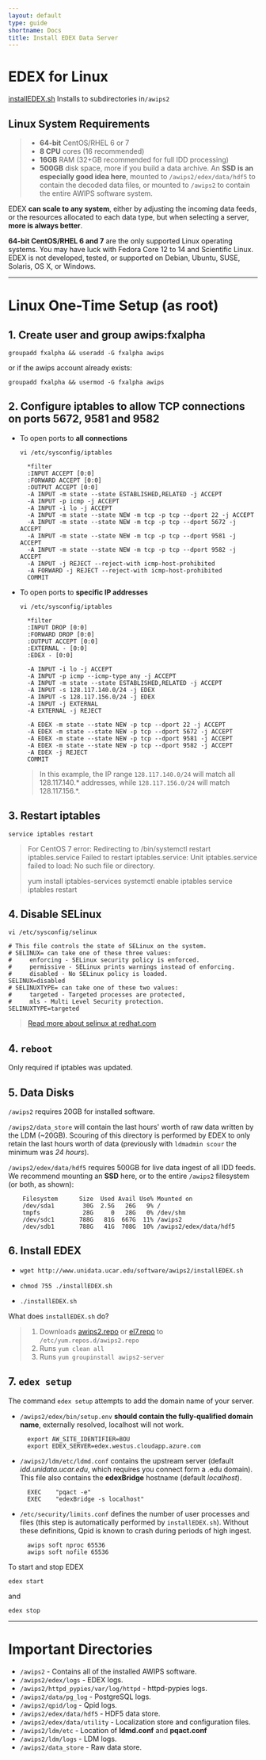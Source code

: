 ```yaml
---
layout: default
type: guide
shortname: Docs
title: Install EDEX Data Server
---
```


# <core-icon icon="fa:linux" aria-label="file-download" role="img"></core-icon> EDEX for Linux 

[<paper-button raised role="button" tabindex="0"><core-icon icon="file-download" aria-label="file-download" role="img"></core-icon>installEDEX.sh</paper-button>](http://www.unidata.ucar.edu/software/awips2/installEDEX.sh) Installs to subdirectories in`/awips2`

## Linux System Requirements

>* **64-bit** CentOS/RHEL 6 or 7
>* **8 CPU** cores (16 recommended) 
>* **16GB** RAM (32+GB recommended for full IDD processing)
>* **500GB** disk space, more if you build a data archive. An **SSD is an especially good idea here**, mounted to `/awips2/edex/data/hdf5`  to contain the decoded data files, or mounted to `/awips2` to contain the entire AWIPS software system.
 
EDEX **can scale to any system**, either by adjusting the incoming data feeds, or the resources allocated to each data type, but when selecting a server, **more is always better**.

**64-bit CentOS/RHEL 6 and 7** are the only supported Linux operating systems. You may have luck with Fedora Core 12 to 14 and Scientific Linux. EDEX is not developed, tested, or supported on Debian, Ubuntu, SUSE, Solaris, OS X, or Windows.

---

# Linux One-Time Setup (as root)

## 1. Create user and group **awips:fxalpha**

`groupadd fxalpha && useradd -G fxalpha awips`

or if the awips account already exists:

`groupadd fxalpha && usermod -G fxalpha awips`

## 2. Configure iptables to allow TCP connections on ports **5672**, **9581** and **9582**

- To open ports to **all connections**
    
    `vi /etc/sysconfig/iptables`
    
        *filter
        :INPUT ACCEPT [0:0]
        :FORWARD ACCEPT [0:0]
        :OUTPUT ACCEPT [0:0]
        -A INPUT -m state --state ESTABLISHED,RELATED -j ACCEPT
        -A INPUT -p icmp -j ACCEPT
        -A INPUT -i lo -j ACCEPT
        -A INPUT -m state --state NEW -m tcp -p tcp --dport 22 -j ACCEPT
        -A INPUT -m state --state NEW -m tcp -p tcp --dport 5672 -j ACCEPT
        -A INPUT -m state --state NEW -m tcp -p tcp --dport 9581 -j ACCEPT
        -A INPUT -m state --state NEW -m tcp -p tcp --dport 9582 -j ACCEPT
        -A INPUT -j REJECT --reject-with icmp-host-prohibited
        -A FORWARD -j REJECT --reject-with icmp-host-prohibited
        COMMIT

- To open ports to **specific IP addresses**
    
    `vi /etc/sysconfig/iptables`
    
        *filter
        :INPUT DROP [0:0]
        :FORWARD DROP [0:0]
        :OUTPUT ACCEPT [0:0]
        :EXTERNAL - [0:0]
        :EDEX - [0:0]
        
        -A INPUT -i lo -j ACCEPT
        -A INPUT -p icmp --icmp-type any -j ACCEPT
        -A INPUT -m state --state ESTABLISHED,RELATED -j ACCEPT
        -A INPUT -s 128.117.140.0/24 -j EDEX
        -A INPUT -s 128.117.156.0/24 -j EDEX
        -A INPUT -j EXTERNAL
        -A EXTERNAL -j REJECT
        
        -A EDEX -m state --state NEW -p tcp --dport 22 -j ACCEPT
        -A EDEX -m state --state NEW -p tcp --dport 5672 -j ACCEPT
        -A EDEX -m state --state NEW -p tcp --dport 9581 -j ACCEPT
        -A EDEX -m state --state NEW -p tcp --dport 9582 -j ACCEPT
        -A EDEX -j REJECT
        COMMIT
    
    > In this example, the IP range `128.117.140.0/24` will match all 128.117.140.* addresses, while `128.117.156.0/24` will match 128.117.156.*.
 
## 3. Restart iptables

`service iptables restart`

> For CentOS 7 error: Redirecting to /bin/systemctl restart  iptables.service
> Failed to restart iptables.service: Unit iptables.service failed to load: No such file or directory.
>
>	yum install iptables-services
>	systemctl enable iptables
>	service iptables restart


## 4. Disable SELinux

`vi /etc/sysconfig/selinux`
    
    # This file controls the state of SELinux on the system.
    # SELINUX= can take one of these three values:
    #     enforcing - SELinux security policy is enforced.
    #     permissive - SELinux prints warnings instead of enforcing.
    #     disabled - No SELinux policy is loaded.
    SELINUX=disabled
    # SELINUXTYPE= can take one of these two values:
    #     targeted - Targeted processes are protected,
    #     mls - Multi Level Security protection.
    SELINUXTYPE=targeted

> [Read more about selinux at redhat.com](https://access.redhat.com/documentation/en-US/Red_Hat_Enterprise_Linux/6/html/Security-Enhanced_Linux/sect-Security-Enhanced_Linux-Enabling_and_Disabling_SELinux-Disabling_SELinux.html)

## 4. `reboot`

Only required if iptables was updated.

## 5. Data Disks
    
`/awips2` requires 20GB for installed software.

`/awips2/data_store` will contain the last hours' worth of raw data written by the LDM (~20GB).  Scouring of this directory is performed by EDEX to only retain the last hours worth of data (previously with `ldmadmin scour` the minimum was *24 hours*).

`/awips2/edex/data/hdf5` requires 500GB for live data ingest of all IDD feeds. We recommend mounting an **SSD** here, or to the entire `/awips2` filesystem (or both, as shown):
    
        Filesystem      Size  Used Avail Use% Mounted on
        /dev/sda1        30G  2.5G   26G   9% /
        tmpfs            28G     0   28G   0% /dev/shm
        /dev/sdc1       788G   81G  667G  11% /awips2
        /dev/sdb1       788G   41G  708G  10% /awips2/edex/data/hdf5


## 6. Install EDEX

- `wget http://www.unidata.ucar.edu/software/awips2/installEDEX.sh`

- `chmod 755 ./installEDEX.sh`

- `./installEDEX.sh`

What does `installEDEX.sh` do?

>1. Downloads [awips2.repo](http://www.unidata.ucar.edu/software/awips2/doc/awips2.repo) or [el7.repo](http://www.unidata.ucar.edu/software/awips2/doc/el7.repo) to `/etc/yum.repos.d/awips2.repo`
>2. Runs `yum clean all`
>3. Runs `yum groupinstall awips2-server`

## 7. `edex setup`

The command `edex setup` attempts to add the domain name of your server. 

- `/awips2/edex/bin/setup.env` **should contain the fully-qualified domain name**, externally resolved, localhost will not work. 

        export AW_SITE_IDENTIFIER=BOU
        export EDEX_SERVER=edex.westus.cloudapp.azure.com

- `/awips2/ldm/etc/ldmd.conf` contains the upstream server (default *idd.unidata.ucar.edu*, which requires you connect form a .edu domain). This file also contains the **edexBridge** hostname (default *localhost*). 

        EXEC    "pqact -e"
        EXEC    "edexBridge -s localhost"

- `/etc/security/limits.conf` defines the number of user processes and files (this step is automatically performed by `installEDEX.sh`). Without these definitions, Qpid is known to crash during periods of high ingest.
    
        awips soft nproc 65536
        awips soft nofile 65536

To start and stop EDEX

    edex start
    
and

    edex stop

---

# Important Directories

* `/awips2` - Contains all of the installed AWIPS software. 
* `/awips2/edex/logs` - EDEX logs.
* `/awips2/httpd_pypies/var/log/httpd` - httpd-pypies logs.
* `/awips2/data/pg_log` - PostgreSQL logs.
* `/awips2/qpid/log` - Qpid logs.
* `/awips2/edex/data/hdf5` - HDF5 data store. 
* `/awips2/edex/data/utility` - Localization store and configuration files. 
* `/awips2/ldm/etc` - Location of **ldmd.conf** and **pqact.conf**
* `/awips2/ldm/logs` - LDM logs.
* `/awips2/data_store` - Raw data store.
